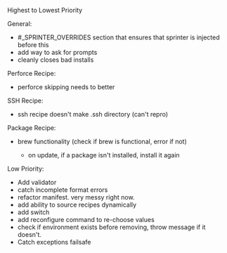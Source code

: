Highest to Lowest Priority

General:

* #_SPRINTER_OVERRIDES section that ensures that sprinter is injected before this
* add way to ask for prompts
* cleanly closes bad installs

Perforce Recipe:

* perforce skipping needs to better

SSH Recipe:

* ssh recipe doesn't make .ssh directory (can't repro)

Package Recipe:

* brew functionality (check if brew is functional, error if not)

    * on update, if a package isn't installed, install it again

    


Low Priority:

* Add validator
* catch incomplete format errors
* refactor manifest. very messy right now.
* add ability to source recipes dynamically
* add switch
* add reconfigure command to re-choose values
* check if environment exists before removing, throw message if it doesn't.
* Catch exceptions failsafe
